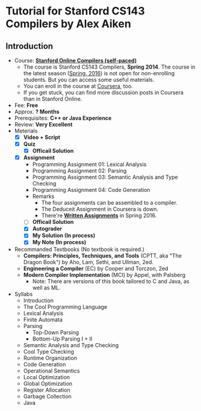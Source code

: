 # Tutorial for Stanford CS143 Compilers by Alex Aiken

## Introduction

- Course: [**Stanford Online Compilers (self-paced)**](https://lagunita.stanford.edu/courses/Engineering/Compilers/Fall2014/courseware)
  - The course is Stanford CS143 Compilers, **Spring 2014**. The course in the latest season ([Spring, 2016](http://web.stanford.edu/class/cs143/)) is not open for non-enrolling students. But you can access some useful materials.
  - You can eroll in the course at [Coursera](https://www.coursera.org/course/compilers), too.
  - If you get stuck, you can find more discussion posts in Coursera than in Stanford Online.
- Fee: **Free**
- Approx. **? Months**
- Prerequisites: **C++ or Java Experience**
- Review: **Very Excellent**
- Meterials 
  - [x] **Video + Script**
  - [x] **Quiz**
    - [x] **Officail Solution**
  - [x] **Assignment**
    - Programming Assignment 01: Lexical Analysis
    - Programming Assignment 02: Parsing
    - Programming Assignment 03: Semantic Analysis and Type Checking
    - Programming Assignment 04: Code Generation
    - Remarks
      - The four assignments can be assembled to a compiler.
      - The Deduceit Assignment in Coursera is down.
      - There're [**Written Assignments**](http://web.stanford.edu/class/cs143/) in Spring 2016.
    - [ ] **Officail Solution**
    - [x] **Autograder**
    - [x] **My Solution (In process)**
    - [x] **My Note (In process)**
- Recommanded Textbooks (No textbook is required.)
  - **Compilers: Principles, Techniques, and Tools** (CPTT, aka "The Dragon Book") by Aho, Lam, Sethi, and Ullman, 2ed.
  - **Engineering a Compiler** (EC) by Cooper and Torczon, 2ed
  - **Modern Compiler Implementation** (MCI) by Appel, with Palsberg 
    - Note: There are versions of this book tailored to C and Java, as well as ML.
- Syllabs
  - Introduction
  - The Cool Programming Language
  - Lexical Analysis
  - Finite Automata
  - Parsing
  	- Top-Down Parsing
  	- Bottom-Up Parsing I + II
  - Semantic Analysis and Type Checking
  - Cool Type Checking
  - Runtime Organization
  - Code Generation
  - Operational Semantics
  - Local Optimization
  - Global Optimization
  - Register Allocation
  - Garbage Collection
  - Java